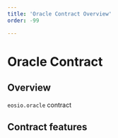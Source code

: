 ```yaml
---
title: 'Oracle Contract Overview'
order: -99

---
```


# Oracle Contract

## Overview

`eosio.oracle` contract

## Contract features
